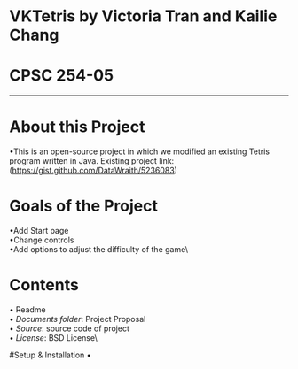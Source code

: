 # VKTetris by Victoria Tran and Kailie Chang
# CPSC 254-05
------------

# About this Project
•This is an open-source project in which we modified an existing Tetris program written in Java. Existing project link: (https://gist.github.com/DataWraith/5236083)

# Goals of the Project
•Add Start page\
•Change controls\
•Add options to adjust the difficulty of the game\

# Contents
• Readme\
• *Documents folder*: Project Proposal\
• *Source*: source code of project\
• *License*: BSD License\

#Setup & Installation
•
